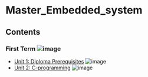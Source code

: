 # Master_Embedded_system
## Contents

### First Term ![image](https://progress-bar.dev/50/?title=Done)

- [Unit 1: Diploma Prerequisites](https://github.com/AhmeddRadwan/Master_Embedded_system) ![image](https://progress-bar.dev/100/?title=No_Assignments&color=bababa)
- [Unit 2: C-programming](https://github.com/AhmeddRadwan/Master_Embedded_system) ![image](https://progress-bar.dev/50/?title=Done)
